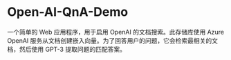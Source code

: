 # Open-AI-QnA-Demo
一个简单的 Web 应用程序，用于启用 OpenAI 的文档搜索。此存储库使用 Azure OpenAI 服务从文档创建嵌入向量。为了回答用户的问题，它会检索最相关的文档，然后使用 GPT-3 提取问题的匹配答案。
